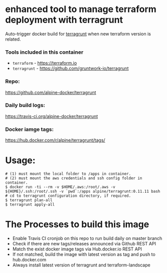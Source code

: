 # enhanced tool to manage terraform deployment with terragrunt

Auto-trigger docker build for [terragrunt](https://github.com/gruntwork-io/terragrunt) when new terraform version is related.

### Tools included in this container

* `terraform` - https://terraform.io
* `terragrunt` - https://github.com/gruntwork-io/terragrunt

### Repo:

https://github.com/alpine-docker/terragrunt

### Daily build logs:

https://travis-ci.org/alpine-docker/terragrunt

### Docker iamge tags:

https://hub.docker.com/r/alpine/terragrunt/tags/

# Usage:

    # (1) must mount the local folder to /apps in container.
    # (2) must mount the aws credentials and ssh config folder in container.
    $ docker run -ti --rm -v $HOME/.aws:/root/.aws -v ${HOME}/.ssh:/root/.ssh -v `pwd`:/apps alpine/terragrunt:0.11.11 bash
    # cd to terragrunt configuration directory, if required.
    $ terragrunt plan-all
    $ terragrunt apply-all

# The Processes to build this image

* Enable Travis CI cronjob on this repo to run build daily on master branch
* Check if there are new tags/releases announced via Github REST API
* Match the exist docker image tags via Hub.docker.io REST API
* If not matched, build the image with latest version as tag and push to hub.docker.com
* Always install latest version of terragrunt and terraform-landscape
